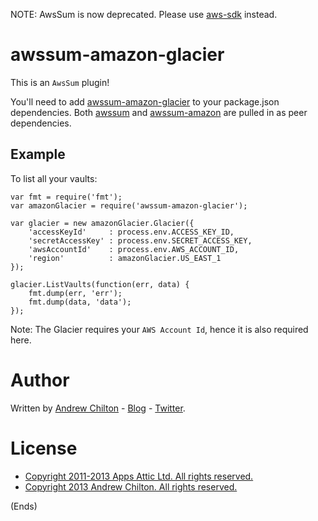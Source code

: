 NOTE: AwsSum is now deprecated. Please use [aws-sdk](https://www.npmjs.org/package/aws-sdk) instead.

# awssum-amazon-glacier #

This is an ```AwsSum``` plugin!

You'll need to add [awssum-amazon-glacier](https://github.com/awssum/awssum-amazon-glacier/) to your package.json
dependencies. Both [awssum](https://github.com/awssum/awssum/) and
[awssum-amazon](https://github.com/awssum/awssum-amazon/) are pulled in as peer dependencies.

## Example ##

To list all your vaults:

```
var fmt = require('fmt');
var amazonGlacier = require('awssum-amazon-glacier');

var glacier = new amazonGlacier.Glacier({
    'accessKeyId'     : process.env.ACCESS_KEY_ID,
    'secretAccessKey' : process.env.SECRET_ACCESS_KEY,
    'awsAccountId'    : process.env.AWS_ACCOUNT_ID,
    'region'          : amazonGlacier.US_EAST_1
});

glacier.ListVaults(function(err, data) {
    fmt.dump(err, 'err');
    fmt.dump(data, 'data');
});
```

Note: The Glacier requires your ```AWS Account Id```, hence it is also required here.

# Author #

Written by [Andrew Chilton](http://chilts.org/) - [Blog](http://chilts.org/blog/) -
[Twitter](https://twitter.com/andychilton).

# License #

* [Copyright 2011-2013 Apps Attic Ltd.  All rights reserved.](http://appsattic.mit-license.org/2011/)
* [Copyright 2013 Andrew Chilton.  All rights reserved.](http://chilts.mit-license.org/2013/)

(Ends)
